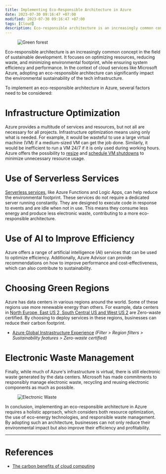 ```yaml
---
title: Implementing Eco-Responsible Architecture in Azure
date: 2023-07-30 09:16:47 +07:00
modified: 2023-07-30 09:16:47 +07:00
tags: [Cloud]
description: Eco-responsible architecture is an increasingly common concept in the field of sustainable development. It focuses on optimizing resources, reducing waste, and minimizing environmental footprint, while ensuring system efficiency and performance.
---
```


<figure>
<img src="/implementing-eco-responsible-architecture-in-azure/forest.jpg" alt="Green forest">
<figcaption></figcaption>
</figure>

Eco-responsible architecture is an increasingly common concept in the field of sustainable development. It focuses on optimizing resources, reducing waste, and minimizing environmental footprint, while ensuring system efficiency and performance. In the context of cloud services like Microsoft Azure, adopting an eco-responsible architecture can significantly impact the environmental sustainability of the tech infrastructure.

To implement an eco-responsible architecture in Azure, several factors need to be considered:

# Infrastructure Optimization

Azure provides a multitude of services and resources, but not all are necessary for all projects. Infrastructure optimization means using only what is needed. For example, it would be wasteful to use a large virtual machine (VM) if a medium-sized VM can get the job done. Similarly, it would be inefficient to run a VM 24/7 if it is only used during working hours. Azure offers the possibility to [resize](https://learn.microsoft.com/en-us/azure/virtual-machines/resize-vm?tabs=portal#change-the-vm-size) and [schedule VM shutdowns](https://learn.microsoft.com/en-us/azure/automation/automation-solution-vm-management-config#schedule) to minimize unnecessary resource usage.

# Use of Serverless Services

[Serverless services](https://azure.microsoft.com/en-gb/solutions/serverless/#solution), like Azure Functions and Logic Apps, can help reduce the environmental footprint. These services do not require a dedicated server running constantly. They are designed to execute code in response to events and are idle when not in use. This means they consume less energy and produce less electronic waste, contributing to a more eco-responsible architecture.

# Use of AI to Improve Efficiency

Azure offers a range of artificial intelligence (AI) services that can be used to optimize efficiency. Additionally, Azure Advisor can provide recommendations on how to improve performance and cost-effectiveness, which can also contribute to sustainability.

# Choosing Green Regions

Azure has data centers in various regions around the world. Some of these regions use more renewable energy than others. For example, data centers in [North Europe, East US 2, South Central US and West US 2](https://azure.microsoft.com/en-gb/explore/global-infrastructure/products-by-region/?regions=us-east-2,europe-north,us-south-central,us-west-2&products=all) are Zero-waste certified. By choosing to deploy services in these regions, businesses can reduce their carbon footprint.

- [Azure Global Instrastructure Experience](https://datacenters.microsoft.com/globe/explore) _(Filter > Region filters > Sustainability features > Zero-waste certified)_

# Electronic Waste Management

Finally, while much of Azure's infrastructure is virtual, there is still electronic waste generated by the data centers. Microsoft has made commitments to responsibly manage electronic waste, recycling and reusing electronic components as much as possible.

<figure>
<img src="/implementing-eco-responsible-architecture-in-azure/elecwaste.jpg" alt="Electronic Waste">
<figcaption></figcaption>
</figure>

In conclusion, implementing an eco-responsible architecture in Azure requires a holistic approach, which considers both resource optimization, the use of eco-energy technologies, and responsible waste management. By adopting such an architecture, businesses can not only reduce their environmental impact but also improve their efficiency and profitability.

---

# References

- [The carbon benefits of cloud computing](https://download.microsoft.com/download/7/3/9/739BC4AD-A855-436E-961D-9C95EB51DAF9/Microsoft_Cloud_Carbon_Study_2018.pdf)

